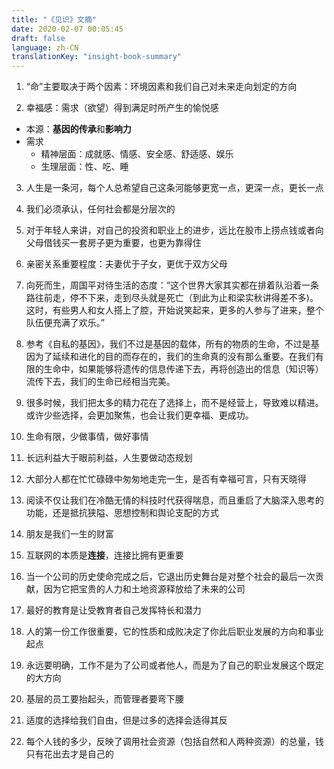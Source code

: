 ```yaml
---
title: "《见识》文摘"
date: 2020-02-07 00:05:45
draft: false
language: zh-CN
translationKey: "insight-book-summary"
---
```



1. “命”主要取决于两个因素：环境因素和我们自己对未来走向划定的方向

2. 幸福感：需求（欲望）得到满足时所产生的愉悦感

-   本源：**基因的传承**和**影响力**
-   需求
    - 精神层面：成就感、情感、安全感、舒适感、娱乐
    - 生理层面：性、吃、睡


3. 人生是一条河，每个人总希望自己这条河能够更宽一点，更深一点，更长一点

4. 我们必须承认，任何社会都是分层次的

5. 对于年轻人来讲，对自己的投资和职业上的进步，远比在股市上捞点钱或者向父母借钱买一套房子更为重要，也更为靠得住

6. 亲密关系重要程度：夫妻优于子女，更优于双方父母

7. 向死而生，周国平对待生活的态度：“这个世界大家其实都在排着队沿着一条路往前走，停不下来，走到尽头就是死亡（到此为止和梁实秋讲得差不多)。这时，有些男人和女人搭上了腔，开始说笑起来，更多的人参与了进来，整个队伍便充满了欢乐。”

8. 参考《自私的基因》，我们不过是基因的载体，所有的物质的生命，不过是基因为了延续和进化的目的而存在的，我们的生命真的没有那么重要。在我们有限的生命中，如果能够将遗传的信息传递下去，再将创造出的信息（知识等）流传下去，我们的生命已经相当完美。

9. 很多时候，我们把太多的精力花在了选择上，而不是经营上，导致难以精进。或许少些选择，会更加聚焦，也会让我们更幸福、更成功。

10. 生命有限，少做事情，做好事情

11. 长远利益大于眼前利益，人生要做动态规划

12. 大部分人都在忙忙碌碌中匆匆地走完一生，是否有幸福可言，只有天晓得

13. 阅读不仅让我们在冷酷无情的科技时代获得喘息，而且重启了大脑深入思考的功能，还是抵抗狭隘、思想控制和舆论支配的方式

14. 朋友是我们一生的财富

15. 互联网的本质是**连接**，连接比拥有更重要

16. 当一个公司的历史使命完成之后，它退出历史舞台是对整个社会的最后一次贡献，因为它把宝贵的人力和土地资源释放给了未来的公司

17. 最好的教育是让受教育者自己发挥特长和潜力

18. 人的第一份工作很重要，它的性质和成败决定了你此后职业发展的方向和事业起点

19. 永远要明确，工作不是为了公司或者他人，而是为了自己的职业发展这个既定的大方向

20. 基层的员工要抬起头，而管理者要弯下腰

21. 适度的选择给我们自由，但是过多的选择会适得其反

22. 每个人钱的多少，反映了调用社会资源（包括自然和人两种资源）的总量，钱只有花出去才是自己的
